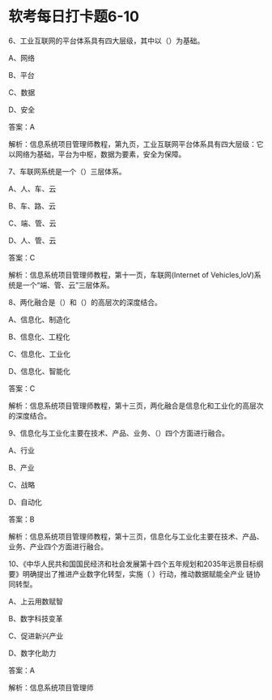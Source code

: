 # **软考每日打卡题6-10**

6、工业互联网的平台体系具有四大层级，其中以（）为基础。

A、网络

B、平台

C、数据

D、安全

答案：A

解析：信息系统项目管理师教程，第九页，工业互联网平台体系具有四大层级：它以网络为基础，平台为中枢，数据为要素，安全为保障。

7、车联网系统是一个（）三层体系。

A、人、车、云

B、车、路、云

C、端、管、云

D、人、管、云

答案：C

解析：信息系统项目管理师教程，第十一页，车联网(Internet of Vehicles,loV)系统是一个“端、管、云”三层体系。

8、两化融合是（）和（）的高层次的深度结合。

A、信息化、制造化

B、信息化、工程化

C、信息化、工业化

D、信息化、智能化

答案：C

解析：信息系统项目管理师教程，第十三页，两化融合是信息化和工业化的高层次的深度结合。

9、信息化与工业化主要在技术、产品、业务、（）四个方面进行融合。

A、行业

B、产业

C、战略

D、自动化

答案：B

解析：信息系统项目管理师教程，第十三页，信息化与工业化主要在技术、产品、业务、产业四个方面进行融合。

10、《中华人民共和国国民经济和社会发展第十四个五年规划和2035年远景目标纲要》明确提出了推进产业数字化转型，实施（ ）行动，推动数据赋能全产业 链协同转型。

A、上云用数赋智

B、数字科技变革

C、促进新兴产业

D、数字化助力

答案：A

解析：信息系统项目管理师

# 